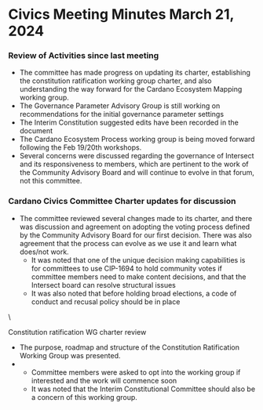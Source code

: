 # Civics Meeting Minutes March 21, 2024

### Review of Activities since last meeting

* The committee has made progress on updating its charter, establishing the constitution ratification working group charter, and also understanding the way forward for the Cardano Ecosystem Mapping working group.
* The Governance Parameter Advisory Group is still working on recommendations for the initial governance parameter settings
* The Interim Constitution suggested edits have been recorded in the document
* The Cardano Ecosystem Process working group is being moved forward following the Feb 19/20th workshops.
* Several concerns were discussed regarding the governance of Intersect and its responsiveness to members, which are pertinent to the work of the Community Advisory Board and will continue to evolve in that forum, not this committee.



### Cardano Civics Committee Charter updates for discussion

* The committee reviewed several changes made to its charter, and there was discussion and agreement on adopting the voting process defined by the Community Advisory Board for our first decision. There was also agreement that the process can evolve as we use it and learn what does/not work.
  * It was noted that one of the unique decision making capabilities is for committees to use CIP-1694 to hold community votes if committee members need to make content decisions, and that the Intersect board can resolve structural issues
  * It was also noted that before holding broad elections, a code of conduct and recusal policy should be in place

\


Constitution ratification WG charter review

* The purpose, roadmap and structure of the Constitution Ratification Working Group was presented.
*
  * Committee members were asked to opt into the working group if interested and the work will commence soon
  * It was noted that the Interim Constitutional Committee should also be a concern of this working group.
